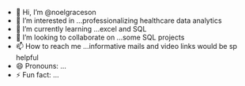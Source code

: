 - 👋 Hi, I’m @noelgraceson
- 👀 I’m interested in ...professionalizing healthcare data analytics
- 🌱 I’m currently learning ...excel and SQL
- 💞️ I’m looking to collaborate on ...some SQL projects
- 📫 How to reach me ...informative mails and video links would be sp helpful
- 😄 Pronouns: ...
- ⚡ Fun fact: ...

<!---
noelgraceson/noelgraceson is a ✨ special ✨ repository because its `README.md` (this file) appears on your GitHub profile.
You can click the Preview link to take a look at your changes.
--->
